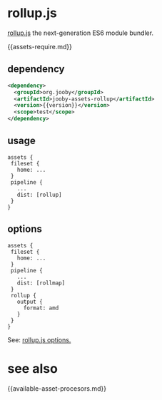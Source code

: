 # rollup.js

<a href="http://rollupjs.org/">rollup.js</a> the next-generation ES6 module bundler.

{{assets-require.md}}

## dependency

```xml
<dependency>
  <groupId>org.jooby</groupId>
  <artifactId>jooby-assets-rollup</artifactId>
  <version>{{version}}</version>
  <scope>test</scope>
</dependency>
```

## usage

```
assets {
 fileset {
   home: ...
 }
 pipeline {
   ...
   dist: [rollup]
 }
}
```

## options

```
assets {
 fileset {
   home: ...
 }
 pipeline {
   ...
   dist: [rollmap]
 }
 rollup {
   output {
     format: amd
   }
 }
}
```

See: <a href="https://github.com/rollup/rollup/wiki/JavaScript-API">rollup.js options.</a>

# see also

{{available-asset-procesors.md}}
